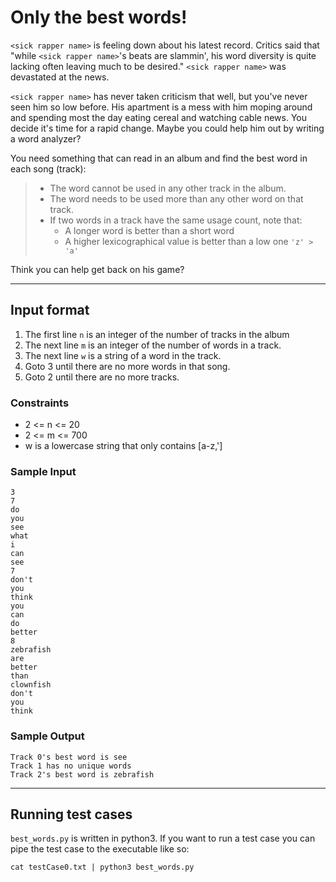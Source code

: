 # Only the best words!

`<sick rapper name>` is feeling down about his latest record. Critics said that
"while `<sick rapper name>`'s beats are slammin', his word diversity is quite
lacking often leaving much to be desired." `<sick rapper name>` was devastated
at the news.

`<sick rapper name>` has never taken criticism that well, but you've
never seen him so low before. His apartment is a mess with him moping around
and spending most the day eating cereal and watching cable news. You decide
it's time for a rapid change. Maybe you could help him out by writing a word
analyzer?

You need something that can read in an album and find the best word in each
song (track):

> - The word cannot be used in any other track in the album.
> - The word needs to be used more than any other word on that track.
> - If two words in a track have the same usage count, note that:
>   - A longer word is better than a short word
>   - A higher lexicographical value is better than a low one `'z' > 'a'`

Think you can help get <sick rapper name> back on his game?

------------------------

## Input format

1. The first line `n` is an integer of the number of tracks in the album
2. The next line `m` is an integer of the number of words in a track.
3. The next line `w` is a string of a word in the track.
4. Goto 3 until there are no more words in that song.
5. Goto 2 until there are no more tracks.

### Constraints

- 2 <= n <= 20
- 2 <= m <= 700
- w is a lowercase string that only contains [a-z,\']

### Sample Input

    3
    7
    do
    you
    see
    what
    i
    can
    see
    7
    don't
    you
    think
    you
    can
    do
    better
    8
    zebrafish
    are
    better
    than
    clownfish
    don't
    you
    think

### Sample Output

    Track 0's best word is see
    Track 1 has no unique words
    Track 2's best word is zebrafish

--------------------------------------
## Running test cases

`best_words.py` is written in python3. If you want to run a test case you
can pipe the test case to the executable like so:

    cat testCase0.txt | python3 best_words.py
